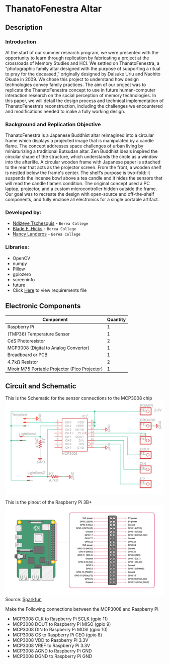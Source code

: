 # ThanatoFenestra Altar

## Description
### Introduction
At the start of our summer research program, we were presented with the opportunity to learn through replication by
fabricating a project at the crossroads of Memory Studies and HCI.
We settled on ThanatoFenestra, a “photographic family altar designed with the purpose of supporting a ritual to pray
for the deceased',' originally designed by Daisuke Uriu and Naohito Okude in 2009.
We chose this project to understand how design technologies convey family practices.
The aim of our project was to replicate the ThanatoFenestra concept to use in 
future human-computer interaction research on the social perception of memory technologies.
In this paper, we will detail the design process and technical implementation of ThanatoFenestra’s reconstruction,
including the challenges we encountered and modifications needed to make a fully working design.

### Background and Replication Objective
ThanatoFenestra is a Japanese Buddhist altar reimagined into a circular frame
which displays a projected image that is manipulated by a candle flame.
The concept addresses space challenges of urban living by miniaturizing a traditional Butsudan altar.
Zen Buddhist ideals inspired the circular shape of the structure,
which understands the circle as a window into the afterlife.
A circular wooden frame with Japanese paper is attached to the rear that acts as the projector screen.
From the front, a wooden shelf is nestled below the frame's center.
The shelf’s purpose is two-fold:
it suspends the incense bowl above a tea candle and it hides the sensors that will read the candle flame’s condition.
The original concept used a PC laptop, projector, and a custom microcontroller hidden outside the frame.
Our goal was to recreate the design with open-source and off-the-shelf components,
and fully enclose all electronics for a single portable artifact. 


### Developed by:
- [Ndizeye Tschesquis](https://github.com/cheskynd) - `Berea College`
- [Blade E. Hicks](https://github.com/BladeHicks) - `Berea College`
- [Nancy Landeros](https://github.com/nancylanderos) - `Berea College`

### Libraries:
- OpenCV
- numpy
- Pillow 
- gpiozero 
- screeninfo 
- future
- Click [Here](requirements.txt) to view requirements file 


## Electronic Components

| Component                                      | Quantity |
|------------------------------------------------|----------|
| Raspberry Pi                                   | 1        |
| (TMP36) Temperature Sensor                     | 1        |
| CdS Photoresistor                              | 2        |
| MCP3008 (Digital to Analog Convertor)          | 1        |
| Breadboard or PCB                              | 1        |
| 4.7kΩ Resistor                                 | 2        |
| Miroir M75 Portable Projector (Pico Projector) | 1        |


## Circuit and Schematic
This is the Schematic for the sensor connections to the MCP3008 chip
![Schematic](Schematic.png)

This is the pinout of the Raspberry Pi 3B+
![Raspberry Pi 3B+ Pinout](img.png)
Source: [Sparkfun](https://learn.sparkfun.com/tutorials/introduction-to-the-raspberry-pi-gpio-and-physical-computing/gpio-pins-overview)

Make the Following connections between the MCP3008 and Raspberry Pi
- MCP3008 CLK to Raspberry Pi SCLK (gpio 11)
- MCP3008 DOUT to Raspberry Pi MISO (gpio 9)
- MCP3008 DIN to Raspberry Pi MOSI (gpio 10)
- MCP3008 CS to Raspberry Pi CEO (gpio 8)
- MCP3008 VDD to Raspberry Pi 3.3V
- MCP3008 VREF to Raspberry Pi 3.3V
- MCP3008 AGND to Raspberry Pi GND
- MCP3008 DGND to Raspberry Pi GND


